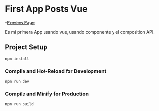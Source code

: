 # First App Posts Vue

-[Preview Page](https://firstappvueposts.netlify.app/)

Es mi primera App usando vue, usando componente y el composition API.
## Project Setup

```sh
npm install
```

### Compile and Hot-Reload for Development

```sh
npm run dev
```

### Compile and Minify for Production

```sh
npm run build
```
